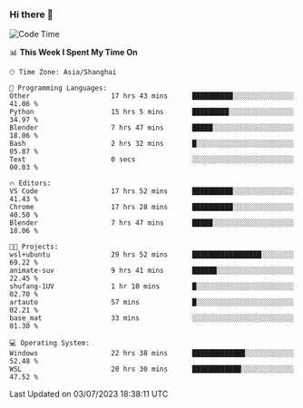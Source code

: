 ### Hi there 👋

<!--
**GwenKaplan/GwenKaplan** is a ✨ _special_ ✨ repository because its `README.md` (this file) appears on your GitHub profile.

Here are some ideas to get you started:

- 🔭 I’m currently working on ...
- 🌱 I’m currently learning ...
- 👯 I’m looking to collaborate on ...
- 🤔 I’m looking for help with ...
- 💬 Ask me about ...
- 📫 How to reach me: ...
- 😄 Pronouns: ...
- ⚡ Fun fact: ...
-->

<!--START_SECTION:waka-->
![Code Time](http://img.shields.io/badge/Code%20Time-116%20hrs%2034%20mins-blue)

📊 **This Week I Spent My Time On** 

```text
🕑︎ Time Zone: Asia/Shanghai

💬 Programming Languages: 
Other                    17 hrs 43 mins      ██████████░░░░░░░░░░░░░░░   41.06 % 
Python                   15 hrs 5 mins       █████████░░░░░░░░░░░░░░░░   34.97 % 
Blender                  7 hrs 47 mins       █████░░░░░░░░░░░░░░░░░░░░   18.06 % 
Bash                     2 hrs 32 mins       █░░░░░░░░░░░░░░░░░░░░░░░░   05.87 % 
Text                     0 secs              ░░░░░░░░░░░░░░░░░░░░░░░░░   00.03 % 

🔥 Editors: 
VS Code                  17 hrs 52 mins      ██████████░░░░░░░░░░░░░░░   41.43 % 
Chrome                   17 hrs 28 mins      ██████████░░░░░░░░░░░░░░░   40.50 % 
Blender                  7 hrs 47 mins       █████░░░░░░░░░░░░░░░░░░░░   18.06 % 

🐱‍💻 Projects: 
wsl+ubuntu               29 hrs 52 mins      █████████████████░░░░░░░░   69.22 % 
animate-suv              9 hrs 41 mins       ██████░░░░░░░░░░░░░░░░░░░   22.45 % 
shufang-1UV              1 hr 10 mins        █░░░░░░░░░░░░░░░░░░░░░░░░   02.70 % 
artauto                  57 mins             █░░░░░░░░░░░░░░░░░░░░░░░░   02.21 % 
base_mat                 33 mins             ░░░░░░░░░░░░░░░░░░░░░░░░░   01.30 % 

💻 Operating System: 
Windows                  22 hrs 38 mins      █████████████░░░░░░░░░░░░   52.48 % 
WSL                      20 hrs 30 mins      ████████████░░░░░░░░░░░░░   47.52 % 
```


 Last Updated on 03/07/2023 18:38:11 UTC
<!--END_SECTION:waka-->
